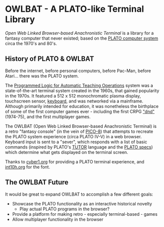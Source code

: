 # OWLBAT - A PLATO-like Terminal Library

*Open Web Linked Browser-based Anachronistic Terminal* is a library for a fantasy computer that never existed; based on the [PLATO computer system](https://en.wikipedia.org/wiki/PLATO_(computer_system)) circa the 1970's and 80's.

## History of PLATO & OWLBAT

Before the internet, before personal computers, before Pac-Man, before Atari... there was the PLATO system.

The [Programmed Logic for Automatic Teaching Operations](https://en.wikipedia.org/wiki/PLATO_(computer_system)) system was a state-of-the-art terminal system created in the 1960s, that gained popularity in the 1970s. It featured a 512 x 512 monochromatic plasma display, touchscreen sensor, [keyboard](https://www.google.com/search?q=plato+computer+system+keyboard&source=lnms&tbm=isch), and was networked via a mainframe. Although primarily intended for education, it was nonetheless the birthplace of some of the first computer games ever - including the first CRPG ["dnd"](https://en.wikipedia.org/wiki/Dnd_(PLATO_video_game)) (1974-75), and the first multiplayer games.

The OWLBAT (Open Web Linked Browser-based Anachronistic Terminal) is a retro "fantasy console" (in the vein of [PICO-8](https://www.lexaloffle.com/pico-8.php)) that attempts to recreate the PLATO system experience (circa PLATO IV-V) in a web browser. Keyboard input is sent to a "sever", which responds with a list of basic commands (inspired by PLATO's [TUTOR](https://en.wikipedia.org/wiki/TUTOR) language and the [PLATO specs](https://irata.online/assets/s0ascers-045c83081e9ada2008378c3ae6aa62564b213a71decf9fe04608909b91d20ad1.html#C1)) which determine what gets displayed on the terminal screen.

Thanks to [cyber1.org](https://v6p9d9t4.ssl.hwcdn.net/html/3485244/int10h.org) for providing a PLATO terminal experience, and [int10h.org](https://int10h.org/oldschool-pc-fonts/fontlist/?2) for the font.

## The OWLBAT Future

It would be great to expand OWLBAT to accomplish a few different goals:

- Showcase the PLATO functionality as an interactive historical novelty
   - Play actual PLATO programs in the browser?
- Provide a platform for making retro - especially terminal-based - games
- Allow multiplayer functionality in the browser
